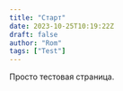 ```yaml
---
title: "Старт"
date: 2023-10-25T10:19:22Z
draft: false
author: "Rom"
tags: ["Test"]
---
```


Просто тестовая страница.
